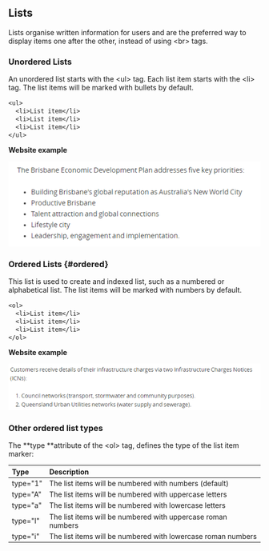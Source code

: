 ## Lists

Lists organise written information for users and are the preferred way to display items one after the other, instead of using &lt;br&gt; tags. 

### Unordered Lists

An unordered list starts with the &lt;ul&gt; tag. Each list item starts with the &lt;li&gt; tag.
 The list items will be marked with bullets by default.

```
<ul>
  <li>List item</li>
  <li>List item</li>
  <li>List item</li>
</ul>
```

**Website example**

![](/assets/lists-unordered.PNG)

### Ordered Lists {#ordered}

This list is used to create and indexed list, such as a numbered or alphabetical list. The list items will be marked with numbers by default.

```
<ol>
  <li>List item</li>
  <li>List item</li>
  <li>List item</li>
</ol>
```

**Website example**

![](/assets/lists-ordered.PNG)

### Other ordered list types

The **type **attribute of the &lt;ol&gt; tag, defines the type of the list item marker:

| Type | Description |
| :--- | :--- |
| type="1" | The list items will be numbered with numbers \(default\) |
| type="A" | The list items will be numbered with uppercase letters |
| type="a" | The list items will be numbered with lowercase letters |
| type="I" | The list items will be numbered with uppercase roman numbers |
| type="i" | The list items will be numbered with lowercase roman numbers |



